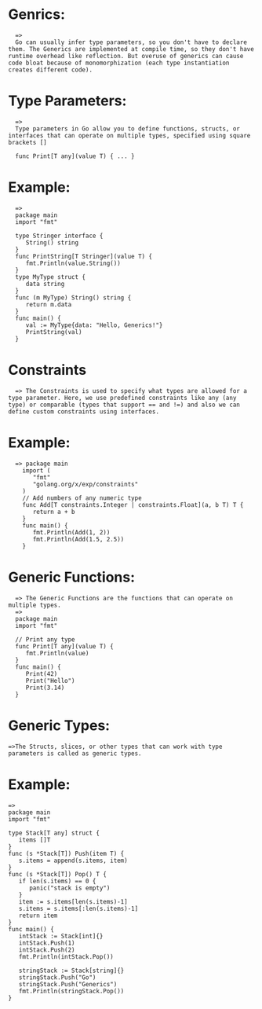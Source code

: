 # Genrics:
      =>
      Go can usually infer type parameters, so you don't have to declare them. The Generics are implemented at compile time, so they don't have runtime overhead like reflection. But overuse of generics can cause code bloat because of monomorphization (each type instantiation creates different code).

# Type Parameters:
      =>
      Type parameters in Go allow you to define functions, structs, or interfaces that can operate on multiple types, specified using square brackets []

      func Print[T any](value T) { ... }

# Example:
      =>
      package main
      import "fmt"
      
      type Stringer interface {
         String() string
      }
      func PrintString[T Stringer](value T) {
         fmt.Println(value.String())
      }
      type MyType struct {
         data string
      }
      func (m MyType) String() string {
         return m.data
      }
      func main() {
         val := MyType{data: "Hello, Generics!"}
         PrintString(val) 
      }



# Constraints
      => The Constraints is used to specify what types are allowed for a type parameter. Here, we use predefined constraints like any (any type) or comparable (types that support == and !=) and also we can define custom constraints using interfaces.

# Example:
      => package main
        import (
           "fmt"
           "golang.org/x/exp/constraints"
        )
        // Add numbers of any numeric type
        func Add[T constraints.Integer | constraints.Float](a, b T) T {
           return a + b
        }
        func main() {
           fmt.Println(Add(1, 2))
           fmt.Println(Add(1.5, 2.5))
        }


# Generic Functions:
      => The Generic Functions are the functions that can operate on multiple types.
      =>
      package main
      import "fmt"
      
      // Print any type
      func Print[T any](value T) {
         fmt.Println(value)
      }
      func main() {
         Print(42)       
         Print("Hello")   
         Print(3.14)      
      }

# Generic Types:
    =>The Structs, slices, or other types that can work with type parameters is called as generic types.

# Example:
    =>
    package main
    import "fmt"
    
    type Stack[T any] struct {
       items []T
    }
    func (s *Stack[T]) Push(item T) {
       s.items = append(s.items, item)
    }
    func (s *Stack[T]) Pop() T {
       if len(s.items) == 0 {
          panic("stack is empty")
       }
       item := s.items[len(s.items)-1]
       s.items = s.items[:len(s.items)-1]
       return item
    }
    func main() {
       intStack := Stack[int]{}
       intStack.Push(1)
       intStack.Push(2)
       fmt.Println(intStack.Pop()) 
    
       stringStack := Stack[string]{}
       stringStack.Push("Go")
       stringStack.Push("Generics")
       fmt.Println(stringStack.Pop())
    }
